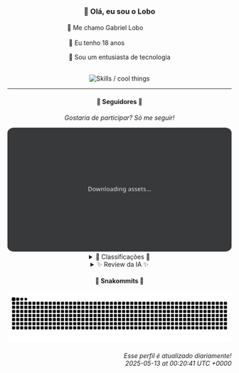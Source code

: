 <div align="center">
  <h3>👋 Olá, eu sou o Lobo</h3>
  
  <p>🐺 Me chamo Gabriel Loboㅤㅤㅤㅤㅤ</p>
  <p>🧔 Eu tenho 18 anosㅤㅤㅤㅤㅤㅤㅤㅤ</p>
  <p>🧠 Sou um entusiasta de tecnologia</p>

  <br/>

  <img width="600" alt="Skills / cool things" src="https://skills-icons.vercel.app/api/icons?i=python,md,html,css,js,github,git,vscode,linux,node,ts,sass,react,vite,vercel,lottie,ionic,capacitor,zustand,framer,firebase,arduino,godot,tailwind,shadcnui,lucide,zorinos,pnpm,reactnative&perline=14" />
</div>

<hr />

<div align="center">
    <h4>👤 Seguidores 👤</h4>
    <p><i>Gostaria de participar? Só me seguir!</i></p>
    <img width="600" src=".github/assets/cards/top3.svg" alt="Top 3 followers contributors (monthly)" />
    <details>
    <summary>🏅 Classificações 🏅</summary>
    <br/>
    <table>
        <thead>
            <tr align="center">
                <th>Posição</th>
                <th>Seguidor</th>
                <th>Contribuições</th>
            </tr>
        </thead>
        <tbody>
            <tr align="center">
                <td>1°</td>
                <td><a href="https://github.com/danko-nobre">Danilo Nobre</a></td>
                <td>156 ctr.</td>
            </tr>
            <tr align="center">
                <td>2°</td>
                <td><a href="https://github.com/wTechnoo">Cézar</a></td>
                <td>117 ctr.</td>
            </tr>
            <tr align="center">
                <td>3°</td>
                <td><a href="https://github.com/DeividSouSan">Deivid Souza Santana</a></td>
                <td>80 ctr.</td>
            </tr>
            <tr align="center">
                <td>4°</td>
                <td><a href="https://github.com/EvertonMJunior">Everton Marcelino Jr.</a></td>
                <td>56 ctr.</td>
            </tr>
            <tr align="center">
                <td>5°</td>
                <td><a href="https://github.com/TopTrenDev">TopTrenDev</a></td>
                <td>43 ctr.</td>
            </tr>
            <tr align="center">
                <td>6°</td>
                <td><a href="https://github.com/LestterX">LestterX</a></td>
                <td>23 ctr.</td>
            </tr>
            <tr align="center">
                <td>7°</td>
                <td><a href="https://github.com/filipedeschamps">Filipe Deschamps</a></td>
                <td>16 ctr.</td>
            </tr>
            <tr align="center">
                <td>8°</td>
                <td><a href="https://github.com/genericocube">CUBE</a></td>
                <td>13 ctr.</td>
            </tr>
            <tr align="center">
                <td>9°</td>
                <td><a href="https://github.com/artenlf">Luís Felipe Arten</a></td>
                <td>8 ctr.</td>
            </tr>
            <tr align="center">
                <td>10°</td>
                <td><a href="https://github.com/RafaZeero">Rafael Lima de Morais</a></td>
                <td>8 ctr.</td>
            </tr>
        </tbody>
    </table>
    </details>
    <details>
    <summary>✨ Review da IA ✨</summary>
    <br/>
    <div align="justify"><p><b>Danilo Nobre</b>, parabéns por liderar o ranking, mas será que 156 contribuições é o máximo que você consegue? Sua bio diz "3D Enthusiast", mas seus repositórios recentes mostram mais um "Cutout Animation Enthusiast". Será que você está realmente explorando as três dimensões, ou só brincando com bonequinhos de papel?</p>
<p>Ah, <b>Cézar</b>, o mestre do .NET. Tão focado em .NET que se esqueceu de contribuir com qualquer coisa ultimamente? Espero que esteja construindo algo mais emocionante do que um CRUD genérico, porque, francamente, até uma IA conseguiria fazer isso hoje em dia. </p>
<p><b>Deivid Souza Santana</b>, um "apaixonado por back-end" que parece estar mais apaixonado por criar repositórios vazios. "Data-Structures" e "Design-Patterns"? Que original! Mas e a execução? Será que esses padrões saem do papel, ou são só mais uns arquivos esquecidos no seu GitHub?</p>
<p><b>Everton Marcelino Jr.</b>, vejo que você anda bisbilhotando o TypeORM e o Formbricks. Ótima maneira de contribuir: usando o trabalho dos outros! Mas falando sério, com tantos projetos populares na sua lista, será que você realmente contribuiu, ou só ficou olhando as estrelinhas? </p>
<p><b>TopTrenDev</b>, o rei dos bots Solana! "PumpFun Bundler", "Raydium Volume Bot"... Espero que você esteja ganhando mais dinheiro com isso do que contribuições para este ranking, porque 43 é um número vergonhoso. Afinal, qual o sentido de ter tantos bots se nem para dar um boost nas suas contribuições eles servem?</p>
<p><b>LestterX</b>, "Naive code to find bitcoins"? Sério? Em 2025? Espero que você não esteja gastando seu tempo com isso de verdade. E "app-entregas-v1" que some com os dados depois de algumas horas? Que tal um "app-contribuições-v1" que realmente some contribuições para este ranking? Só uma sugestão...</p>
<p><b>Filipe Deschamps</b>, o guru do "curso.dev". Entendi, você está muito ocupado ensinando os outros a programar para realmente programar. Mas pelo menos o "doom-fire-algorithm" ainda está pegando fogo, né? Só não deixe suas contribuições virarem cinzas também.</p>
<p><b>CUBE</b>, "tentando ser desenvolvedor de jogos"? Tentando é a palavra-chave aqui. Somar duas variáveis em C++? Calcular Bhaskara? Espero que seus jogos tenham mais emoção do que isso, porque, sinceramente, até uma calculadora faz mais. </p>
<p><b>Luís Felipe Arten</b>, "Learning and creating cool (or boring) things"? Parece que você está pendendo mais para o lado "boring", a julgar pelas suas 8 contribuições. Mas ei, pelo menos você contribuiu com o "dio-lab-open-source", né? Quase tão emocionante quanto assistir tinta secar.</p>
<p><b>Rafael Lima de Morais</b>, Go, Typescript, Rust, Vim... Parece que você está tentando acumular o máximo de tecnologias hypadas possível. Mas e as contribuições? Ah, sim, um "Ragna clicker". Que tal um "Contribution clicker" para ver se você chega a um número decente no próximo mês?</p>
<p><b>Felipe</b>, um repositório chamado "Felipe-Takayuki" com descrição "REPOSITÓRIO". Original! E "calamidade" como fork? Parece um resumo perfeito da sua performance neste ranking. Mas não se preocupe, sempre há espaço para piorar no próximo mês. </p>
</div>
    </details>
</div>

<div align="center">
  <h4>🐍 Snakommits 🐍</h4>
    <picture>
      <source media="(prefers-color-scheme: dark)" srcset="https://raw.githubusercontent.com/Lobooooooo14/Lobooooooo14/snake-output/snake-dark.svg">
      <source media="(prefers-color-scheme: light)" srcset="https://raw.githubusercontent.com/Lobooooooo14/Lobooooooo14/snake-output/snake-light.svg">
      <img alt="github contribution grid snake animation" src="https://raw.githubusercontent.com/Lobooooooo14/Lobooooooo14/snake-output/snake-light.svg">
    </picture>
</div>

<h6 align="right">
  Esse perfil é atualizado diariamente!<br/> <i>2025-05-13 at 00:20:41 UTC +0000</i>
<h6>